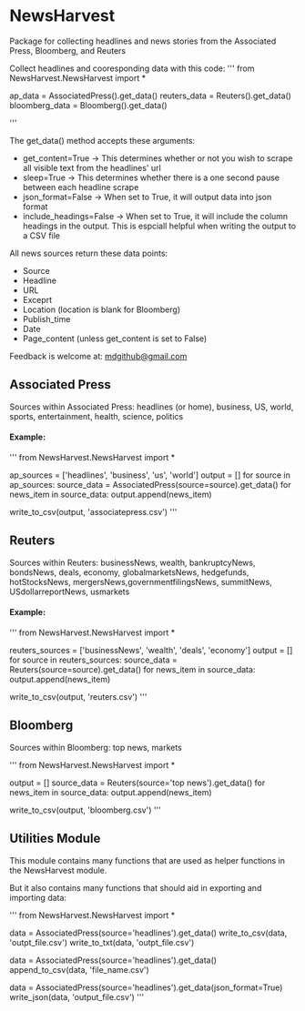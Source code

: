# NewsHarvest

Package for collecting headlines and news stories from the Associated Press, Bloomberg, and Reuters

Collect headlines and cooresponding data with this code:
'''
from NewsHarvest.NewsHarvest import *

ap_data = AssociatedPress().get_data()
reuters_data = Reuters().get_data()
bloomberg_data = Bloomberg().get_data()

'''

The get_data() method accepts these arguments:
* get_content=True -> This determines whether or not you wish to scrape all visible text from the headlines' url
* sleep=True -> This determines whether there is a one second pause between each headline scrape
* json_format=False -> When set to True, it will output data into json format
* include_headings=False -> When set to True, it will include the column headings in the output. This is espciall helpful when writing the output to a CSV file 

All news sources return these data points:
* Source
* Headline
* URL
* Exceprt
* Location (location is blank for Bloomberg)
* Publish_time
* Date
* Page_content (unless get_content is set to False)


Feedback is welcome at: mdgithub@gmail.com

## Associated Press

Sources within Associated Press: headlines (or home), business, US, world, sports, entertainment, health, science, politics

#### Example:
'''
from NewsHarvest.NewsHarvest import *

ap_sources = ['headlines', 'business', 'us', 'world']
output = []
for source in ap_sources:
    source_data = AssociatedPress(source=source).get_data()
    for news_item in source_data:
        output.append(news_item)

write_to_csv(output, 'associatepress.csv')
'''

## Reuters

Sources within Reuters: businessNews, wealth, bankruptcyNews, bondsNews, deals, economy, globalmarketsNews, hedgefunds, hotStocksNews, mergersNews,governmentfilingsNews, summitNews, USdollarreportNews, usmarkets

#### Example:

'''
from NewsHarvest.NewsHarvest import *

reuters_sources = ['businessNews', 'wealth', 'deals', 'economy']
output = []
for source in reuters_sources:
    source_data = Reuters(source=source).get_data()
    for news_item in source_data:
        output.append(news_item)

write_to_csv(output, 'reuters.csv')
'''


## Bloomberg

Sources within Bloomberg: top news, markets

'''
from NewsHarvest.NewsHarvest import *

output = []
source_data = Reuters(source='top news').get_data()
for news_item in source_data:
    output.append(news_item)

write_to_csv(output, 'bloomberg.csv')
'''

## Utilities Module

This module contains many functions that are used as helper functions in the NewsHarvest module. 

But it also contains many functions that should aid in exporting and importing data:

'''
from NewsHarvest.NewsHarvest import *

data = AssociatedPress(source='headlines').get_data()
write_to_csv(data, 'outpt_file.csv')
write_to_txt(data, 'outpt_file.csv')

data = AssociatedPress(source='headlines').get_data()
append_to_csv(data, 'file_name.csv')

data = AssociatedPress(source='headlines').get_data(json_format=True)
write_json(data, 'output_file.csv')
'''